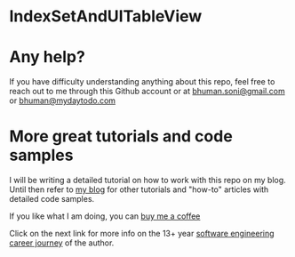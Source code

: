 # IndexSetAndUITableView


# Any help?
If you have difficulty understanding anything about this repo, feel free to reach out to me through this Github account or at bhuman.soni@gmail.com or bhuman@mydaytodo.com

# More great tutorials and code samples
I will be writing a detailed tutorial on how to work with this repo on my blog. Until then refer to [my blog] for other tutorials and "how-to" articles with detailed code samples.

If you like what I am doing, you can [buy me a coffee]

Click on the next link for more info on the 13+ year [software engineering career journey] of the author.

[line 16]: https://github.com/cptdanko/nodetypescriptcrudnotes/blob/main/src/db.ts#L16
[my blog]: https://mydaytodo.com/blog/
[line 17]: https://github.com/cptdanko/nodetypescriptcrudnotes/blob/main/src/db.ts#L17
[AWS docs]: https://docs.aws.amazon.com/cli/latest/userguide/cli-configure-envvars.html
[blogpost]: https://mydaytodo.com/blog/
[this blog]: https://mydaytodo.com/blog/
[buy me a coffee]: https://www.buymeacoffee.com/bhumansoni
[software engineering career journey]: https://mydaytodo.com/the-3-stages-of-a-software-engineering-career/
